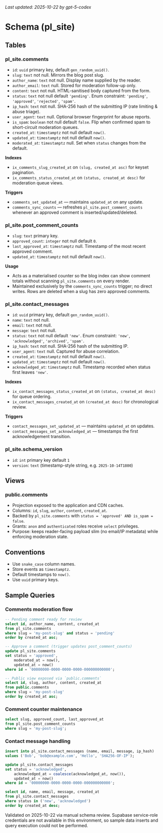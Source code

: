 _Last updated: 2025-10-22 by gpt-5-codex_

# Schema (pl_site)

## Tables

### pl_site.comments
- `id`: `uuid` primary key, default `gen_random_uuid()`.
- `slug`: `text` not null. Mirrors the blog post slug.
- `author_name`: `text` not null. Display name supplied by the reader.
- `author_email`: `text` null. Stored for moderation follow-up only.
- `content`: `text` not null. HTML-sanitised body captured from the form.
- `status`: `text` not null default `'pending'`. Enum constraint: `'pending'`, `'approved'`, `'rejected'`, `'spam'`.
- `ip_hash`: `text` not null. SHA-256 hash of the submitting IP (rate limiting & abuse triage).
- `user_agent`: `text` null. Optional browser fingerprint for abuse reports.
- `is_spam`: `boolean` not null default `false`. Flip when confirmed spam to short-circuit moderation queues.
- `created_at`: `timestamptz` not null default `now()`.
- `updated_at`: `timestamptz` not null default `now()`.
- `moderated_at`: `timestamptz` null. Set when `status` changes from the default.

**Indexes**
- `ix_comments_slug_created_at` on `(slug, created_at asc)` for keyset pagination.
- `ix_comments_status_created_at` on `(status, created_at desc)` for moderation queue views.

**Triggers**
- `comments_set_updated_at` — maintains `updated_at` on any update.
- `comments_sync_counts` — refreshes `pl_site.post_comment_counts` whenever an approved comment is inserted/updated/deleted.

### pl_site.post_comment_counts
- `slug`: `text` primary key.
- `approved_count`: `integer` not null default `0`.
- `last_approved_at`: `timestamptz` null. Timestamp of the most recent approved comment.
- `updated_at`: `timestamptz` not null default `now()`.

**Usage**
- Acts as a materialised counter so the blog index can show comment totals without scanning `pl_site.comments` on every render.
- Maintained exclusively by the `comments_sync_counts` trigger; no direct writes. Rows are deleted when a slug has zero approved comments.

### pl_site.contact_messages
- `id`: `uuid` primary key, default `gen_random_uuid()`.
- `name`: `text` not null.
- `email`: `text` not null.
- `message`: `text` not null.
- `status`: `text` not null default `'new'`. Enum constraint: `'new'`, `'acknowledged'`, `'archived'`, `'spam'`.
- `ip_hash`: `text` not null. SHA-256 hash of the submitting IP.
- `user_agent`: `text` null. Captured for abuse correlation.
- `created_at`: `timestamptz` not null default `now()`.
- `updated_at`: `timestamptz` not null default `now()`.
- `acknowledged_at`: `timestamptz` null. Timestamp recorded when status first leaves `'new'`.

**Indexes**
- `ix_contact_messages_status_created_at` on `(status, created_at desc)` for queue ordering.
- `ix_contact_messages_created_at` on `(created_at desc)` for chronological review.

**Triggers**
- `contact_messages_set_updated_at` — maintains `updated_at` on updates.
- `contact_messages_set_acknowledged_at` — timestamps the first acknowledgement transition.

### pl_site.schema_version
- `id`: `int` primary key default `1`
- `version`: `text` (timestamp-style string, e.g. `2025-10-14T1800`)

## Views

### public.comments
- Projection exposed to the application and CDN caches.
- Columns: `id`, `slug`, `author`, `content`, `created_at`.
- Backed by `pl_site.comments` with `status = 'approved' AND is_spam = false`.
- Grants: `anon` and `authenticated` roles receive `select` privileges.
- Purpose: keeps reader-facing payload slim (no email/IP metadata) while enforcing moderation state.

## Conventions

- Use `snake_case` column names.
- Store events as `timestamptz`.
- Default timestamps to `now()`.
- Use `uuid` primary keys.

## Sample Queries

### Comments moderation flow
```sql
-- Pending comment ready for review
select id, author_name, content, created_at
from pl_site.comments
where slug = 'my-post-slug' and status = 'pending'
order by created_at asc;
```

```sql
-- Approve a comment (trigger updates post_comment_counts)
update pl_site.comments
set status = 'approved',
    moderated_at = now(),
    updated_at = now()
where id = '00000000-0000-0000-0000-000000000000';
```

```sql
-- Public view exposed via `public.comments`
select id, slug, author, content, created_at
from public.comments
where slug = 'my-post-slug'
order by created_at asc;
```

### Comment counter maintenance
```sql
select slug, approved_count, last_approved_at
from pl_site.post_comment_counts
where slug = 'my-post-slug';
```

### Contact message handling
```sql
insert into pl_site.contact_messages (name, email, message, ip_hash)
values ('Bob', 'bob@example.com', 'Hello', 'SHA256-OF-IP');
```

```sql
update pl_site.contact_messages
set status = 'acknowledged',
    acknowledged_at = coalesce(acknowledged_at, now()),
    updated_at = now()
where id = '00000000-0000-0000-0000-000000000000';
```

```sql
select id, name, email, message, created_at
from pl_site.contact_messages
where status in ('new', 'acknowledged')
order by created_at desc;
```

Validated on 2025-10-22 via manual schema review. Supabase service-role credentials are not available in this environment, so sample data inserts and query execution could not be performed.
